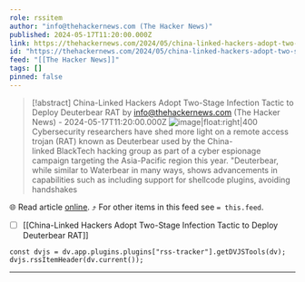 ```yaml
---
role: rssitem
author: "info@thehackernews.com (The Hacker News)"
published: 2024-05-17T11:20:00.000Z
link: https://thehackernews.com/2024/05/china-linked-hackers-adopt-two-stage.html
id: "https://thehackernews.com/2024/05/china-linked-hackers-adopt-two-stage.html"
feed: "[[The Hacker News]]"
tags: []
pinned: false
---
```


> [!abstract] China-Linked Hackers Adopt Two-Stage Infection Tactic to Deploy Deuterbear RAT by info@thehackernews.com (The Hacker News) - 2024-05-17T11:20:00.000Z
> ![image|float:right|400](https://blogger.googleusercontent.com/img/b/R29vZ2xl/AVvXsEjd44DTDc43zIEkapTS7x1xzyCuyAq_BI-BiV3FPnh7kVYP1TcsOx6e8Vrbg1HCEfH5WSLrvA5nQqj6MuOxwidV_Z932WsQP4IY4evbsueNrOTCA41v9AK8CSs7sEGvsiLkFMK9y_wVU6sMKHy3ga73CEwIJjnJjLdbfBUD2QihTjVvHBxrbWQXpYfiiNKn/s1600/cyber.jpg) Cybersecurity researchers have shed more light on a remote access trojan (RAT) known as Deuterbear used by the China-linked BlackTech hacking group as part of a cyber espionage campaign targeting the Asia-Pacific region this year. "Deuterbear, while similar to Waterbear in many ways, shows advancements in capabilities such as including support for shellcode plugins, avoiding handshakes

🌐 Read article [online](https://thehackernews.com/2024/05/china-linked-hackers-adopt-two-stage.html). ⤴ For other items in this feed see `= this.feed`.

- [ ] [[China-Linked Hackers Adopt Two-Stage Infection Tactic to Deploy Deuterbear RAT]]

~~~dataviewjs
const dvjs = dv.app.plugins.plugins["rss-tracker"].getDVJSTools(dv);
dvjs.rssItemHeader(dv.current());
~~~

- - -
